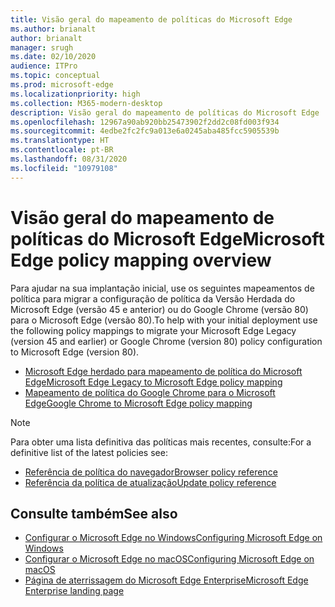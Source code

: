 ```yaml
---
title: Visão geral do mapeamento de políticas do Microsoft Edge
ms.author: brianalt
author: brianalt
manager: srugh
ms.date: 02/10/2020
audience: ITPro
ms.topic: conceptual
ms.prod: microsoft-edge
ms.localizationpriority: high
ms.collection: M365-modern-desktop
description: Visão geral do mapeamento de políticas do Microsoft Edge
ms.openlocfilehash: 12967a90ab920bb25473902f2dd2c08fd003f934
ms.sourcegitcommit: 4edbe2fc2fc9a013e6a0245aba485fcc5905539b
ms.translationtype: HT
ms.contentlocale: pt-BR
ms.lasthandoff: 08/31/2020
ms.locfileid: "10979108"
---
```

# <span data-ttu-id="fb411-103">Visão geral do mapeamento de políticas do Microsoft Edge</span><span class="sxs-lookup"><span data-stu-id="fb411-103">Microsoft Edge policy mapping overview</span></span>

<span data-ttu-id="fb411-104">Para ajudar na sua implantação inicial, use os seguintes mapeamentos de política para migrar a configuração de política da Versão Herdada do Microsoft Edge (versão 45 e anterior) ou do Google Chrome (versão 80) para o Microsoft Edge (versão 80).</span><span class="sxs-lookup"><span data-stu-id="fb411-104">To help with your initial deployment use the following policy mappings to migrate your Microsoft Edge Legacy (version 45 and earlier) or Google Chrome (version 80) policy configuration to Microsoft Edge (version 80).</span></span>

- [<span data-ttu-id="fb411-105">Microsoft Edge herdado para mapeamento de política do Microsoft Edge</span><span class="sxs-lookup"><span data-stu-id="fb411-105">Microsoft Edge Legacy to Microsoft Edge policy mapping</span></span>](microsoft-edge-policy-map-legacy-to-newedge.md)
- [<span data-ttu-id="fb411-106">Mapeamento de política do Google Chrome para o Microsoft Edge</span><span class="sxs-lookup"><span data-stu-id="fb411-106">Google Chrome to Microsoft Edge policy mapping</span></span>](microsoft-edge-policy-map-chrome-to-newedge.md)

> [!NOTE]
> <span data-ttu-id="fb411-107">Para obter uma lista definitiva das políticas mais recentes, consulte:</span><span class="sxs-lookup"><span data-stu-id="fb411-107">For a definitive list of the latest policies see:</span></span>
> - [<span data-ttu-id="fb411-108">Referência de política do navegador</span><span class="sxs-lookup"><span data-stu-id="fb411-108">Browser policy reference</span></span>](microsoft-edge-policies.md)
> - [<span data-ttu-id="fb411-109">Referência da política de atualização</span><span class="sxs-lookup"><span data-stu-id="fb411-109">Update policy reference</span></span>](microsoft-edge-update-policies.md)

## <span data-ttu-id="fb411-110">Consulte também</span><span class="sxs-lookup"><span data-stu-id="fb411-110">See also</span></span>
- [<span data-ttu-id="fb411-111">Configurar o Microsoft Edge no Windows</span><span class="sxs-lookup"><span data-stu-id="fb411-111">Configuring Microsoft Edge on Windows</span></span>](configure-microsoft-edge.md)
- [<span data-ttu-id="fb411-112">Configurar o Microsoft Edge no macOS</span><span class="sxs-lookup"><span data-stu-id="fb411-112">Configuring Microsoft Edge on macOS</span></span>](configure-microsoft-edge-on-mac.md)
- [<span data-ttu-id="fb411-113">Página de aterrissagem do Microsoft Edge Enterprise</span><span class="sxs-lookup"><span data-stu-id="fb411-113">Microsoft Edge Enterprise landing page</span></span>](https://aka.ms/EdgeEnterprise)

